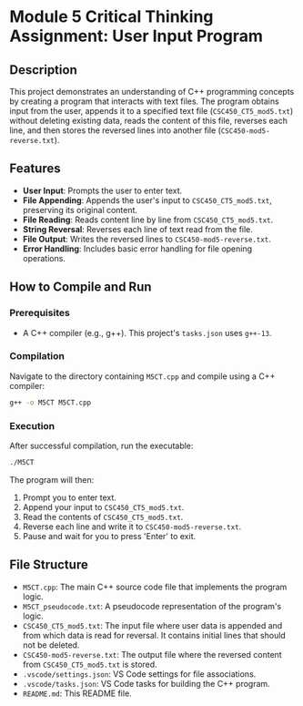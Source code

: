 # Module 5 Critical Thinking Assignment: User Input Program

## Description
This project demonstrates an understanding of C++ programming concepts by creating a program that interacts with text files. The program obtains input from the user, appends it to a specified text file (`CSC450_CT5_mod5.txt`) without deleting existing data, reads the content of this file, reverses each line, and then stores the reversed lines into another file (`CSC450-mod5-reverse.txt`).

## Features
* **User Input**: Prompts the user to enter text.
* **File Appending**: Appends the user's input to `CSC450_CT5_mod5.txt`, preserving its original content.
* **File Reading**: Reads content line by line from `CSC450_CT5_mod5.txt`.
* **String Reversal**: Reverses each line of text read from the file.
* **File Output**: Writes the reversed lines to `CSC450-mod5-reverse.txt`.
* **Error Handling**: Includes basic error handling for file opening operations.

## How to Compile and Run

### Prerequisites
* A C++ compiler (e.g., g++). This project's `tasks.json` uses `g++-13`.

### Compilation
Navigate to the directory containing `M5CT.cpp` and compile using a C++ compiler:

```bash
g++ -o M5CT M5CT.cpp
```

### Execution
After successful compilation, run the executable:

```bash
./M5CT
```

The program will then:
1.  Prompt you to enter text.
2.  Append your input to `CSC450_CT5_mod5.txt`.
3.  Read the contents of `CSC450_CT5_mod5.txt`.
4.  Reverse each line and write it to `CSC450-mod5-reverse.txt`.
5.  Pause and wait for you to press 'Enter' to exit.

## File Structure

* `M5CT.cpp`: The main C++ source code file that implements the program logic.
* `M5CT_pseudocode.txt`: A pseudocode representation of the program's logic.
* `CSC450_CT5_mod5.txt`: The input file where user data is appended and from which data is read for reversal. It contains initial lines that should not be deleted.
* `CSC450-mod5-reverse.txt`: The output file where the reversed content from `CSC450_CT5_mod5.txt` is stored.
* `.vscode/settings.json`: VS Code settings for file associations.
* `.vscode/tasks.json`: VS Code tasks for building the C++ program.
* `README.md`: This README file.
